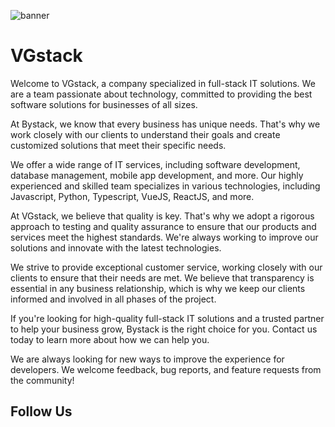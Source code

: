 ![banner](https://github.com/vgstackTI/.github/vgstack.png)

# VGstack

Welcome to VGstack, a company specialized in full-stack IT solutions. We are a team passionate about technology, committed to providing the best software solutions for businesses of all sizes.

At Bystack, we know that every business has unique needs. That's why we work closely with our clients to understand their goals and create customized solutions that meet their specific needs.

We offer a wide range of IT services, including software development, database management, mobile app development, and more. Our highly experienced and skilled team specializes in various technologies, including Javascript, Python, Typescript, VueJS, ReactJS, and more.

At VGstack, we believe that quality is key. That's why we adopt a rigorous approach to testing and quality assurance to ensure that our products and services meet the highest standards. We're always working to improve our solutions and innovate with the latest technologies.

We strive to provide exceptional customer service, working closely with our clients to ensure that their needs are met. We believe that transparency is essential in any business relationship, which is why we keep our clients informed and involved in all phases of the project.

If you're looking for high-quality full-stack IT solutions and a trusted partner to help your business grow, Bystack is the right choice for you. Contact us today to learn more about how we can help you.

We are always looking for new ways to improve the experience for developers. We welcome feedback, bug reports, and feature requests from the community!

## Follow Us
